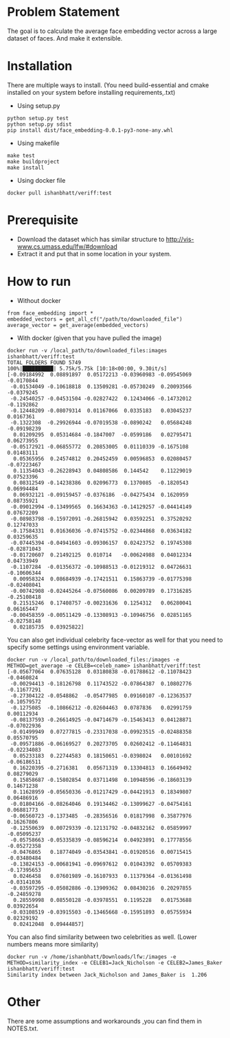 # Problem Statement
The goal is to calculate the average face embedding vector across a large dataset of
faces. And make it extensible.

# Installation
There are multiple ways to install.
(You need build-essential and cmake installed on your system before installing requirements,.txt)

- Using setup.py
```
python setup.py test
python setup.py sdist
pip install dist/face_embedding-0.0.1-py3-none-any.whl
```
- Using makefile
```
make test
make buildproject
make install
```
- Using docker file
```
docker pull ishanbhatt/veriff:test
```

# Prerequisite
- Download the dataset which has similar structure to http://vis-www.cs.umass.edu/lfw/#download
- Extract it and put that in some location in your system.

# How to run
- Without docker
```
from face_embedding import *
embedded_vectors = get_all_cf("/path/to/downloaded_file")
average_vector = get_average(embedded_vectors)
```

- With docker (given that you have pulled the image)
```
docker run -v /local_path/to/downloaded_files:images ishanbhatt/veriff:test
TOTAL FOLDERS FOUND 5749
100%|██████████| 5.75k/5.75k [10:18<00:00, 9.30it/s]
[-0.09184992  0.08891897  0.05172213 -0.03960983 -0.09545069 -0.0170844
 -0.01534049 -0.10618818  0.13509281 -0.05730249  0.20093566 -0.0379245
 -0.24540257 -0.04531504 -0.02827422  0.12434066 -0.14732012 -0.1192862
 -0.12448209 -0.08079314  0.01167066  0.0335183   0.03045237  0.0167361
 -0.1322308  -0.29926944 -0.07019538 -0.0890242   0.05684248 -0.09198239
  0.01209295  0.05314684 -0.1847007  -0.0599186   0.02795471  0.06273955
 -0.05172921 -0.06855772  0.20853005  0.01110339 -0.1675108   0.01483111
  0.05365956  0.24574812  0.20452459  0.00596853  0.02080457 -0.07223467
  0.11354043 -0.26228943  0.04808586  0.144542    0.11229019  0.07523396
  0.08312549 -0.14238386  0.02096773  0.1370085  -0.1820543   0.06994484
  0.06932121 -0.09159457 -0.0376186  -0.04275434  0.1620959   0.08735921
 -0.09012994 -0.13499565  0.16634363 -0.14129257 -0.04414149  0.07672209
 -0.08983798 -0.15972091 -0.26815942  0.03592251  0.37520292  0.12747033
 -0.17584331  0.01636036 -0.07415752 -0.02344868  0.03634182  0.03259635
 -0.07445394 -0.04941603 -0.09306157  0.02423752  0.19745308 -0.02871043
 -0.01720607  0.21492125  0.010714   -0.00624988  0.04012334  0.04733949
 -0.1107284  -0.01356372 -0.10988513 -0.01219312  0.04726631 -0.10606344
  0.00958324  0.08684939 -0.17421511  0.15863739 -0.01775398 -0.02408041
 -0.00742908 -0.02445264 -0.07560086  0.00209789  0.17316285 -0.25108418
  0.21515246  0.17408757 -0.00231636  0.1254312   0.06280041  0.06165447
 -0.00458359 -0.00511429 -0.13308913 -0.10946756  0.02851165 -0.02758148
  0.02185735  0.03925822]
```
You can also get individual celebrity face-vector as well for that you need to specify some settings using environment variable.
```
docker run -v /local_path/to/downloaded_files:/images -e METHOD=get_average -e CELEB=<celeb_name> ishanbhatt/veriff:test
[-0.05677064  0.07635128  0.03180838 -0.01788612 -0.11078423 -0.0460824
 -0.00294413 -0.18126798  0.11743522 -0.07864387  0.10802776 -0.11677291
 -0.27304122 -0.0548862  -0.05477985  0.09160107 -0.12363537 -0.10579572
 -0.1275085  -0.10866212 -0.02604463  0.0787836   0.02991759  0.00112934
 -0.08137593 -0.26614925 -0.04714679 -0.15463413  0.04128871 -0.07022936
 -0.01499949  0.07277815 -0.23317038 -0.09923515 -0.02488358  0.05570795
 -0.09571886 -0.06169527  0.20273705  0.02602412 -0.11464831 -0.02234083
  0.05233183  0.22744583  0.18150651 -0.0398024   0.00101692 -0.06186511
  0.16220395 -0.2716381   0.05671319  0.13304813  0.16649492  0.08279029
  0.15858687 -0.15802854  0.03711498  0.10948596 -0.18603139  0.14671238
  0.11628959 -0.05650336 -0.01217429 -0.04421913  0.18349807  0.06486916
 -0.01804166 -0.08264046  0.19134462 -0.13099627 -0.04754161  0.06881773
 -0.06560723 -0.1373485  -0.28356516  0.01817998  0.35877976  0.16267806
 -0.12550639  0.00729339 -0.12131792 -0.04832162  0.05859997 -0.05095237
 -0.05758663 -0.05335839 -0.08596214  0.04923891  0.17778556 -0.05272358
 -0.0476865   0.18774049 -0.03543841 -0.01920516  0.00715415 -0.03480484
 -0.13824153 -0.00681941 -0.09697612  0.01043392  0.05709383 -0.17395653
  0.0246458   0.07601989 -0.16107933  0.11379364 -0.01361498 -0.03141036
 -0.03597295 -0.05082886 -0.13909362  0.08430216  0.20297855 -0.24859278
  0.28559998  0.08550128 -0.03978551  0.1195228   0.01753688  0.03922654
 -0.03108519 -0.03915503 -0.13465668 -0.15951893  0.05755934  0.02329192
  0.02412048  0.09444857]
```
You can also find similarity between two celebrities as well. (Lower numbers means more similarity)
```
docker run -v /home/ishanbhatt/Downloads/lfw:/images -e METHOD=similarity_index -e CELEB1=Jack_Nicholson -e CELEB2=James_Baker ishanbhatt/veriff:test
Similarity index between Jack_Nicholson and James_Baker is  1.206
```

# Other
There are some assumptions and workarounds ,you can find them in NOTES.txt. 